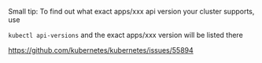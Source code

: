 Small tip: To find out what exact apps/xxx api version your cluster supports, use

```kubectl api-versions```
and the exact apps/xxx version will be listed there


https://github.com/kubernetes/kubernetes/issues/55894